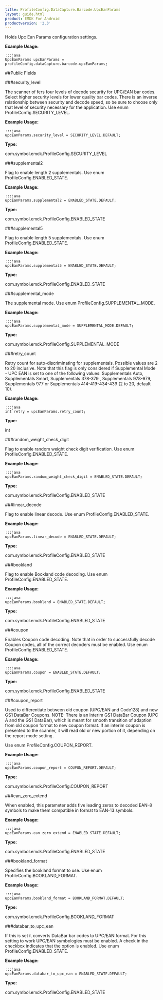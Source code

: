```yaml
---
title: ProfileConfig.DataCapture.Barcode.UpcEanParams
layout: guide.html
product: EMDK For Android
productversion: '2.3'
---
```


Holds Upc Ean Params configuration settings.

 

**Example Usage:**
	
	:::java	
	UpcEanParams upcEanParams = profileConfig.dataCapture.barcode.upcEanParams;


##Public Fields

###security_level

The scanner of fers four levels of decode security for UPC/EAN bar codes.
 Select higher security levels for lower quality bar codes.
 There is an inverse relationship between security and decode speed, so be sure to choose only that level of security necessary for the application.
 Use enum  ProfileConfig.SECURITY_LEVEL.

 

**Example Usage:**
	
	:::java	
	upcEanParams.security_level = SECURITY_LEVEL.DEFAULT;


**Type:**

com.symbol.emdk.ProfileConfig.SECURITY_LEVEL

###supplemental2

Flag to enable length 2 supplementals.
 Use enum  ProfileConfig.ENABLED_STATE.

 

**Example Usage:**
	
	:::java	
	upcEanParams.supplemental2 = ENABLED_STATE.DEFAULT;


**Type:**

com.symbol.emdk.ProfileConfig.ENABLED_STATE

###supplemental5

Flag to enable length 5 supplementals.
 Use enum  ProfileConfig.ENABLED_STATE.

 

**Example Usage:**
	
	:::java	
	upcEanParams.supplemental5 = ENABLED_STATE.DEFAULT;


**Type:**

com.symbol.emdk.ProfileConfig.ENABLED_STATE

###supplemental_mode

The supplemental mode.
 Use enum  ProfileConfig.SUPPLEMENTAL_MODE.

 

**Example Usage:**
	
	:::java	
	upcEanParams.supplemental_mode = SUPPLEMENTAL_MODE.DEFAULT;


**Type:**

com.symbol.emdk.ProfileConfig.SUPPLEMENTAL_MODE

###retry_count

Retry count for auto-discriminating for supplementals. Possible values are 2 to 20 inclusive.
 Note that this flag is only considered if Supplemental Mode - UPC EAN is set to one of the following values:
 Supplementals Auto, Supplementals Smart, Supplementals 378-379 , Supplementals 978-979, Supplementals 977 or Supplementals 414-419-434-439 (2 to 20, default 10).

 

**Example Usage:**
	
	:::java	
	int retry = upcEanParams.retry_count;


**Type:**

int

###random_weight_check_digit

Flag to enable random weight check digit verification.
 Use enum  ProfileConfig.ENABLED_STATE.

 

**Example Usage:**
	
	:::java	
	upcEanParams.random_weight_check_digit = ENABLED_STATE.DEFAULT;


**Type:**

com.symbol.emdk.ProfileConfig.ENABLED_STATE

###linear_decode

Flag to enable linear decode.
 Use enum  ProfileConfig.ENABLED_STATE.

 

**Example Usage:**
	
	:::java	
	upcEanParams.linear_decode = ENABLED_STATE.DEFAULT;


**Type:**

com.symbol.emdk.ProfileConfig.ENABLED_STATE

###bookland

Flag to enable Bookland code decoding.
 Use enum  ProfileConfig.ENABLED_STATE.

 

**Example Usage:**
	
	:::java	
	upcEanParams.bookland = ENABLED_STATE.DEFAULT;


**Type:**

com.symbol.emdk.ProfileConfig.ENABLED_STATE

###coupon

Enables Coupon code decoding.
 Note that in order to successfully decode Coupon codes, all of the correct decoders must be enabled.
 Use enum  ProfileConfig.ENABLED_STATE.

 

**Example Usage:**
	
	:::java	
	upcEanParams.coupon = ENABLED_STATE.DEFAULT;


**Type:**

com.symbol.emdk.ProfileConfig.ENABLED_STATE

###coupon_report

Used to differentiate between old coupon (UPC/EAN and Code128) and new GS1 DataBar Coupons.
 NOTE: There is an Interim GS1 DataBar Coupon (UPC A and the GS1 DataBar), which is meant for smooth transition of adaption from old coupon format to new coupon format.
 If an interim coupon is presented to the scanner, it will read old or new portion of it, depending on the report mode setting.

 Use enum  ProfileConfig.COUPON_REPORT.

 

**Example Usage:**
	
	:::java	
	upcEanParams.coupon_report = COUPON_REPORT.DEFAULT;


**Type:**

com.symbol.emdk.ProfileConfig.COUPON_REPORT

###ean_zero_extend

When enabled, this parameter adds five leading zeros to decoded EAN-8 symbols to make them compatible in format to EAN-13 symbols.

 

**Example Usage:**
	
	:::java	
	upcEanParams.ean_zero_extend = ENABLED_STATE.DEFAULT;


**Type:**

com.symbol.emdk.ProfileConfig.ENABLED_STATE

###bookland_format

Specifies the bookland format to use.
 Use enum  ProfileConfig.BOOKLAND_FORMAT.

 

**Example Usage:**
	
	:::java	
	upcEanParams.bookland_format = BOOKLAND_FORMAT.DEFAULT;


**Type:**

com.symbol.emdk.ProfileConfig.BOOKLAND_FORMAT

###databar_to_upc_ean

If this is set it converts DataBar bar codes to UPC/EAN format.
 For this setting to work UPC/EAN symbologies must be enabled. A check in the checkbox indicates that the option is enabled.
 Use enum  ProfileConfig.ENABLED_STATE.

 

**Example Usage:**
	
	:::java	
	upcEanParams.databar_to_upc_ean = ENABLED_STATE.DEFAULT;


**Type:**

com.symbol.emdk.ProfileConfig.ENABLED_STATE










